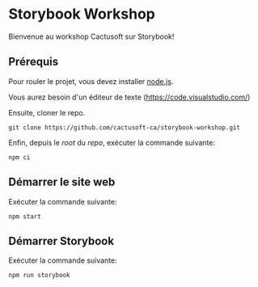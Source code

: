 # Storybook Workshop

Bienvenue au workshop Cactusoft sur Storybook!

## Prérequis

Pour rouler le projet, vous devez installer [node.js](https://tinyurl.com/yfawu6m5).

Vous aurez besoin d'un éditeur de texte (https://code.visualstudio.com/)

Ensuite, cloner le repo.

```
git clone https://github.com/cactusoft-ca/storybook-workshop.git
```


Enfin, depuis le _root_ du _repo_, exécuter la commande suivante:

```
npm ci
```

## Démarrer le site web

Exécuter la commande suivante:

```
npm start
```

## Démarrer Storybook

Exécuter la commande suivante:

```
npm run storybook
```
